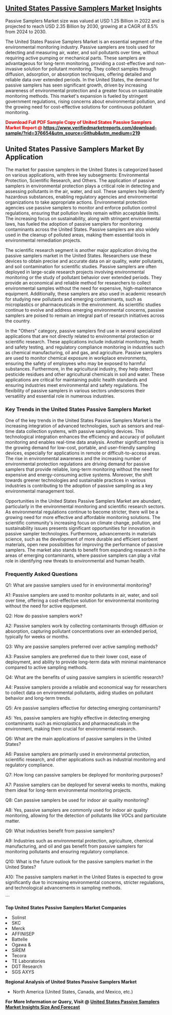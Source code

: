<h2><a href="https://www.verifiedmarketreports.com/download-sample/?rid=376654&amp;utm_source=Github&amp;utm_medium=219" target="_blank">United States Passive Samplers Market</a> Insights</h2><p>Passive Samplers Market size was valued at USD 1.25 Billion in 2022 and is projected to reach USD 2.35 Billion by 2030, growing at a CAGR of 8.5% from 2024 to 2030.</p><p> <p>The United States Passive Samplers Market is an essential segment of the environmental monitoring industry. Passive samplers are tools used for detecting and measuring air, water, and soil pollutants over time, without requiring active pumping or mechanical parts. These samplers are advantageous for long-term monitoring, providing a cost-effective and non-invasive solution for pollutant monitoring. They collect samples through diffusion, adsorption, or absorption techniques, offering detailed and reliable data over extended periods. In the United States, the demand for passive samplers has seen significant growth, driven by increasing awareness of environmental protection and a greater focus on sustainable monitoring methods. This market's expansion is fueled by stringent government regulations, rising concerns about environmental pollution, and the growing need for cost-effective solutions for continuous pollutant monitoring. </p> <p><strong><p><span class=""><span style="color: #ff0000;"><strong>Download Full PDF Sample Copy of United States Passive Samplers Market Report</strong> @ </span><a href="https://www.verifiedmarketreports.com/download-sample/?rid=376654&amp;utm_source=Github&amp;utm_medium=219" target="_blank">https://www.verifiedmarketreports.com/download-sample/?rid=376654&amp;utm_source=Github&amp;utm_medium=219</a></span></p></strong></p> <h2>United States Passive Samplers Market By Application</h2> <p>The market for passive samplers in the United States is categorized based on various applications, with three key subsegments: Environmental Protection, Scientific Research, and Others. The application of passive samplers in environmental protection plays a critical role in detecting and assessing pollutants in the air, water, and soil. These samplers help identify hazardous substances, enabling regulatory agencies and environmental organizations to take appropriate actions. Environmental protection agencies use passive samplers to monitor and enforce pollution control regulations, ensuring that pollution levels remain within acceptable limits. The increasing focus on sustainability, along with stringent environmental laws, has fueled the adoption of passive samplers for monitoring contaminants across the United States. Passive samplers are also widely used in the cleanup of polluted areas, making them essential tools in environmental remediation projects.</p> <p>The scientific research segment is another major application driving the passive samplers market in the United States. Researchers use these devices to obtain precise and accurate data on air quality, water pollutants, and soil contamination for scientific studies. Passive samplers are often deployed in large-scale research projects involving environmental monitoring or the study of pollutant behavior over extended periods. They provide an economical and reliable method for researchers to collect environmental samples without the need for expensive, high-maintenance equipment. Additionally, these samplers are also used in academic research for studying new pollutants and emerging contaminants, such as microplastics or pharmaceuticals in the environment. As scientific studies continue to evolve and address emerging environmental concerns, passive samplers are poised to remain an integral part of research initiatives across the country.</p> <p>In the "Others" category, passive samplers find use in several specialized applications that are not directly related to environmental protection or scientific research. These applications include industrial monitoring, health and safety testing, and regulatory compliance monitoring in industries such as chemical manufacturing, oil and gas, and agriculture. Passive samplers are used to monitor chemical exposure in workplace environments, ensuring the safety of employees who may be exposed to harmful substances. Furthermore, in the agricultural industry, they help detect pesticide residues and other agricultural chemicals in soil and water. These applications are critical for maintaining public health standards and ensuring industries meet environmental and safety regulations. The flexibility of passive samplers in various sectors underscores their versatility and essential role in numerous industries.</p> <h3>Key Trends in the United States Passive Samplers Market</h3> <p>One of the key trends in the United States Passive Samplers Market is the increasing integration of advanced technologies, such as sensors and real-time data collection systems, with passive sampling devices. This technological integration enhances the efficiency and accuracy of pollutant monitoring and enables real-time data analysis. Another significant trend is the growing demand for low-cost, portable, and user-friendly sampling devices, especially for applications in remote or difficult-to-access areas. The rise in environmental awareness and the increasing number of environmental protection regulations are driving demand for passive samplers that provide reliable, long-term monitoring without the need for expensive and energy-consuming active systems. Moreover, the shift towards greener technologies and sustainable practices in various industries is contributing to the adoption of passive sampling as a key environmental management tool.</p> <p>Opportunities in the United States Passive Samplers Market are abundant, particularly in the environmental monitoring and scientific research sectors. As environmental regulations continue to become stricter, there will be a growing need for more effective and affordable monitoring solutions. The scientific community's increasing focus on climate change, pollution, and sustainability issues presents significant opportunities for innovation in passive sampler technologies. Furthermore, advancements in materials science, such as the development of more durable and efficient sorbent materials, open new possibilities for improving the performance of passive samplers. The market also stands to benefit from expanding research in the areas of emerging contaminants, where passive samplers can play a vital role in identifying new threats to environmental and human health.</p> <h3>Frequently Asked Questions</h3> <p>Q1: What are passive samplers used for in environmental monitoring? </p> <p>A1: Passive samplers are used to monitor pollutants in air, water, and soil over time, offering a cost-effective solution for environmental monitoring without the need for active equipment.</p> <p>Q2: How do passive samplers work? </p> <p>A2: Passive samplers work by collecting contaminants through diffusion or absorption, capturing pollutant concentrations over an extended period, typically for weeks or months.</p> <p>Q3: Why are passive samplers preferred over active sampling methods? </p> <p>A3: Passive samplers are preferred due to their lower cost, ease of deployment, and ability to provide long-term data with minimal maintenance compared to active sampling methods.</p> <p>Q4: What are the benefits of using passive samplers in scientific research? </p> <p>A4: Passive samplers provide a reliable and economical way for researchers to collect data on environmental pollutants, aiding studies on pollutant behavior and long-term trends.</p> <p>Q5: Are passive samplers effective for detecting emerging contaminants? </p> <p>A5: Yes, passive samplers are highly effective in detecting emerging contaminants such as microplastics and pharmaceuticals in the environment, making them crucial for environmental research.</p> <p>Q6: What are the main applications of passive samplers in the United States? </p> <p>A6: Passive samplers are primarily used in environmental protection, scientific research, and other applications such as industrial monitoring and regulatory compliance.</p> <p>Q7: How long can passive samplers be deployed for monitoring purposes? </p> <p>A7: Passive samplers can be deployed for several weeks to months, making them ideal for long-term environmental monitoring projects.</p> <p>Q8: Can passive samplers be used for indoor air quality monitoring? </p> <p>A8: Yes, passive samplers are commonly used for indoor air quality monitoring, allowing for the detection of pollutants like VOCs and particulate matter.</p> <p>Q9: What industries benefit from passive samplers? </p> <p>A9: Industries such as environmental protection, agriculture, chemical manufacturing, and oil and gas benefit from passive samplers for monitoring pollutants and ensuring regulatory compliance.</p> <p>Q10: What is the future outlook for the passive samplers market in the United States? </p> <p>A10: The passive samplers market in the United States is expected to grow significantly due to increasing environmental concerns, stricter regulations, and technological advancements in sampling methods.</p> ```</p><p><strong>Top United States Passive Samplers Market Companies</strong></p><div data-test-id=""><p><li>Solinst</li><li> SKC</li><li> Merck</li><li> AFFINISEP</li><li> Battelle</li><li> Ogawa &</li><li> SiREM</li><li> Tecora</li><li> TE Laboratories</li><li> DGT Research</li><li> SGS AXYS</li></p><div><strong>Regional Analysis of&nbsp;United States Passive Samplers Market</strong></div><ul><li dir="ltr"><p dir="ltr">North America&nbsp;(United States, Canada, and Mexico, etc.)</p></li></ul><p><strong>For More Information or Query, Visit @&nbsp;</strong><strong><a href="https://www.verifiedmarketreports.com/product/passive-samplers-market/?utm_source=Github&amp;utm_medium=219" target="_blank">United States Passive Samplers Market Insights Size And Forecast</a></strong></p></div>
